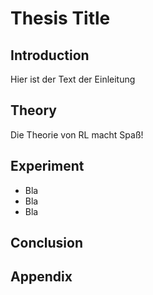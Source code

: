 # Thesis Title

## Introduction
Hier ist der Text der Einleitung

## Theory
Die Theorie von RL macht Spaß!

## Experiment
- Bla
- Bla
- Bla

## Conclusion

## Appendix
